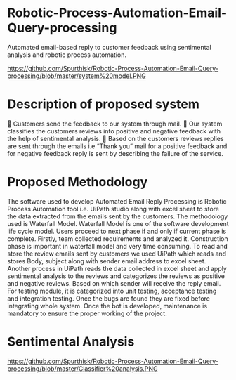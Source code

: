 # Robotic-Process-Automation-Email-Query-processing
Automated email-based reply to customer feedback using sentimental analysis and robotic process automation.

https://github.com/Spurthisk/Robotic-Process-Automation-Email-Query-processing/blob/master/system%20model.PNG


# Description of proposed system
	Customers send the feedback to our system through mail.
	Our system classifies the customers reviews into positive and negative feedback with the help of sentimental analysis.
	Based on the customers reviews replies are sent through the emails i.e “Thank you” mail for a positive feedback and for negative feedback reply is sent by describing the failure of the service.

# Proposed Methodology
The software used to develop Automated Email Reply Processing is Robotic Process Automation tool i.e. UiPath studio along with excel sheet to store the data extracted from the emails sent by the customers. The methodology used is Waterfall Model. Waterfall Model is one of the software development life cycle model. Users proceed to next phase if and only if current phase is complete. Firstly, team collected requirements and analyzed it. Construction phase is important in waterfall model and very time consuming. To read and store the review emails sent by customers we used UiPath which reads and stores Body, subject along with sender email address to excel sheet. Another process in UiPath reads the data collected in excel sheet and apply sentimental analysis to the reviews and categorizes the reviews as positive and negative reviews. Based on which sender will receive the reply email. For testing module, it is categorized into unit testing, acceptance testing and integration testing. Once the bugs are found they are fixed before integrating whole system. Once the bot is developed, maintenance is mandatory to ensure the proper working of the project.

# Sentimental Analysis

https://github.com/Spurthisk/Robotic-Process-Automation-Email-Query-processing/blob/master/Classifier%20analysis.PNG

